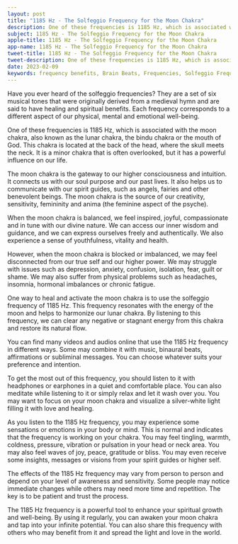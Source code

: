 ```yaml
---
layout: post
title: "1185 Hz - The Solfeggio Frequency for the Moon Chakra"
description: One of these frequencies is 1185 Hz, which is associated with the moon chakra, also known as the lunar chakra, the bindu chakra or the mouth of God. This chakra is located at the back of the head, where the skull meets the neck. It is a minor chakra that is often overlooked, but it has a powerful influence on our life.
subject: 1185 Hz - The Solfeggio Frequency for the Moon Chakra
apple-title: 1185 Hz - The Solfeggio Frequency for the Moon Chakra
app-name: 1185 Hz - The Solfeggio Frequency for the Moon Chakra
tweet-title: 1185 Hz - The Solfeggio Frequency for the Moon Chakra
tweet-description: One of these frequencies is 1185 Hz, which is associated with the moon chakra, also known as the lunar chakra, the bindu chakra or the mouth of God. This chakra is located at the back of the head, where the skull meets the neck. It is a minor chakra that is often overlooked, but it has a powerful influence on our life.
date: 2023-02-09
keywords: frequency benefits, Brain Beats, Frequencies, Solfeggio Frequency, bindu Chakra, moon chakra, 1185 Hz, Brain wave entrainment, sound therapy
---
```


Have you ever heard of the solfeggio frequencies? They are a set of six musical tones that were originally derived from a medieval hymn and are said to have healing and spiritual benefits. Each frequency corresponds to a different aspect of our physical, mental and emotional well-being.

One of these frequencies is 1185 Hz, which is associated with the moon chakra, also known as the lunar chakra, the bindu chakra or the mouth of God. This chakra is located at the back of the head, where the skull meets the neck. It is a minor chakra that is often overlooked, but it has a powerful influence on our life.

The moon chakra is the gateway to our higher consciousness and intuition. It connects us with our soul purpose and our past lives. It also helps us to communicate with our spirit guides, such as angels, fairies and other benevolent beings. The moon chakra is the source of our creativity, sensitivity, femininity and anima (the feminine aspect of the psyche).

When the moon chakra is balanced, we feel inspired, joyful, compassionate and in tune with our divine nature. We can access our inner wisdom and guidance, and we can express ourselves freely and authentically. We also experience a sense of youthfulness, vitality and health.

However, when the moon chakra is blocked or imbalanced, we may feel disconnected from our true self and our higher power. We may struggle with issues such as depression, anxiety, confusion, isolation, fear, guilt or shame. We may also suffer from physical problems such as headaches, insomnia, hormonal imbalances or chronic fatigue.

One way to heal and activate the moon chakra is to use the solfeggio frequency of 1185 Hz. This frequency resonates with the energy of the moon and helps to harmonize our lunar chakra. By listening to this frequency, we can clear any negative or stagnant energy from this chakra and restore its natural flow.

You can find many videos and audios online that use the 1185 Hz frequency in different ways. Some may combine it with music, binaural beats, affirmations or subliminal messages. You can choose whatever suits your preference and intention.

To get the most out of this frequency, you should listen to it with headphones or earphones in a quiet and comfortable place. You can also meditate while listening to it or simply relax and let it wash over you. You may want to focus on your moon chakra and visualize a silver-white light filling it with love and healing.

As you listen to the 1185 Hz frequency, you may experience some sensations or emotions in your body or mind. This is normal and indicates that the frequency is working on your chakra. You may feel tingling, warmth, coldness, pressure, vibration or pulsation in your head or neck area. You may also feel waves of joy, peace, gratitude or bliss. You may even receive some insights, messages or visions from your spirit guides or higher self.

The effects of the 1185 Hz frequency may vary from person to person and depend on your level of awareness and sensitivity. Some people may notice immediate changes while others may need more time and repetition. The key is to be patient and trust the process.

The 1185 Hz frequency is a powerful tool to enhance your spiritual growth and well-being. By using it regularly, you can awaken your moon chakra and tap into your infinite potential. You can also share this frequency with others who may benefit from it and spread the light and love in the world.